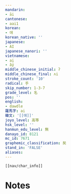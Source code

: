 ```yaml
---
mandarin:
- āi
cantonese:
- aai1
korean:
- 애
korean_native: ''
japanese:
- AI
japanese_nanori: ''
vietnamese:
- ai
- ẩy
middle_chinese_initial: ʔ
middle_chinese_final: ʌi
stroke_count: '10'
radical: 手
skip_number: 1-3-7
grade_level: 名
pos: ''
english:
- dawdle
羅馬字: ai
韓文: '[[애]]'
joyo_level: 高等
hsk_level: ''
hanmun_edu_level: 無
danayo_id: 8121
mc_id: 7671
graphemic_classification: 矣
stand_in: 'FALSE'
aliases:
---
```

```meta-bind-embed
[[nav/char_info]]
```

# Notes
